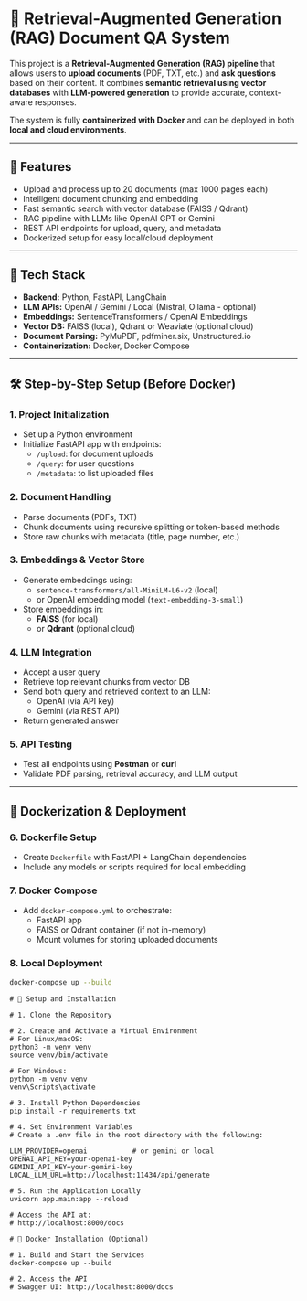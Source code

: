 # 🧠 Retrieval-Augmented Generation (RAG) Document QA System

This project is a **Retrieval-Augmented Generation (RAG) pipeline** that allows users to **upload documents** (PDF, TXT, etc.) and **ask questions** based on their content. It combines **semantic retrieval using vector databases** with **LLM-powered generation** to provide accurate, context-aware responses.

The system is fully **containerized with Docker** and can be deployed in both **local and cloud environments**.

---

## 🚀 Features

- Upload and process up to 20 documents (max 1000 pages each)
- Intelligent document chunking and embedding
- Fast semantic search with vector database (FAISS / Qdrant)
- RAG pipeline with LLMs like OpenAI GPT or Gemini
- REST API endpoints for upload, query, and metadata
- Dockerized setup for easy local/cloud deployment

---

## 🧰 Tech Stack

- **Backend:** Python, FastAPI, LangChain
- **LLM APIs:** OpenAI / Gemini / Local (Mistral, Ollama - optional)
- **Embeddings:** SentenceTransformers / OpenAI Embeddings
- **Vector DB:** FAISS (local), Qdrant or Weaviate (optional cloud)
- **Document Parsing:** PyMuPDF, pdfminer.six, Unstructured.io
- **Containerization:** Docker, Docker Compose

---

## 🛠️ Step-by-Step Setup (Before Docker)

### 1. **Project Initialization**
- Set up a Python environment
- Initialize FastAPI app with endpoints:
  - `/upload`: for document uploads
  - `/query`: for user questions
  - `/metadata`: to list uploaded files

### 2. **Document Handling**
- Parse documents (PDFs, TXT)
- Chunk documents using recursive splitting or token-based methods
- Store raw chunks with metadata (title, page number, etc.)

### 3. **Embeddings & Vector Store**
- Generate embeddings using:
  - `sentence-transformers/all-MiniLM-L6-v2` (local)
  - or OpenAI embedding model (`text-embedding-3-small`)
- Store embeddings in:
  - **FAISS** (for local)
  - or **Qdrant** (optional cloud)

### 4. **LLM Integration**
- Accept a user query
- Retrieve top relevant chunks from vector DB
- Send both query and retrieved context to an LLM:
  - OpenAI (via API key)
  - Gemini (via REST API)
- Return generated answer

### 5. **API Testing**
- Test all endpoints using **Postman** or **curl**
- Validate PDF parsing, retrieval accuracy, and LLM output

---

## 🐳 Dockerization & Deployment

### 6. **Dockerfile Setup**
- Create `Dockerfile` with FastAPI + LangChain dependencies
- Include any models or scripts required for local embedding

### 7. **Docker Compose**
- Add `docker-compose.yml` to orchestrate:
  - FastAPI app
  - FAISS or Qdrant container (if not in-memory)
  - Mount volumes for storing uploaded documents

### 8. **Local Deployment**
```bash
docker-compose up --build
```

```
# 🚀 Setup and Installation

# 1. Clone the Repository

# 2. Create and Activate a Virtual Environment
# For Linux/macOS:
python3 -m venv venv
source venv/bin/activate

# For Windows:
python -m venv venv
venv\Scripts\activate

# 3. Install Python Dependencies
pip install -r requirements.txt

# 4. Set Environment Variables
# Create a .env file in the root directory with the following:

LLM_PROVIDER=openai           # or gemini or local
OPENAI_API_KEY=your-openai-key
GEMINI_API_KEY=your-gemini-key
LOCAL_LLM_URL=http://localhost:11434/api/generate

# 5. Run the Application Locally
uvicorn app.main:app --reload

# Access the API at:
# http://localhost:8000/docs

# 🐳 Docker Installation (Optional)

# 1. Build and Start the Services
docker-compose up --build

# 2. Access the API
# Swagger UI: http://localhost:8000/docs
```



